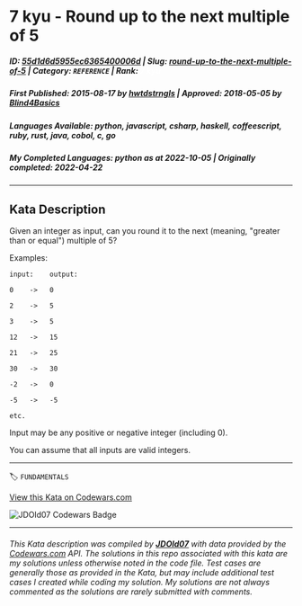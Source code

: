# 7 kyu - Round up to the next multiple of 5

##### **ID**: [55d1d6d5955ec6365400006d](https://www.codewars.com/kata/55d1d6d5955ec6365400006d) | **Slug**: [round-up-to-the-next-multiple-of-5](https://www.codewars.com/kata/55d1d6d5955ec6365400006d) | **Category**: `REFERENCE` | **Rank**: <span style="color:white">7 kyu</span>

##### **First Published**: 2015-08-17 ***by*** [hwtdstrngls](https://www.codewars.com/users/hwtdstrngls) | **Approved**: 2018-05-05 ***by*** [Blind4Basics](https://www.codewars.com/users/Blind4Basics)

##### **Languages Available**: python, javascript, csharp, haskell, coffeescript, ruby, rust, java, cobol, c, go

##### **My Completed Languages**: python ***as at*** 2022-10-05 | **Originally completed**: 2022-04-22

---

## Kata Description


Given an integer as input, can you round it to the next (meaning, "greater than or equal") multiple of 5?



Examples:



    input:    output:

    0    ->   0

    2    ->   5

    3    ->   5

    12   ->   15

    21   ->   25

    30   ->   30

    -2   ->   0

    -5   ->   -5

    etc.





Input may be any positive or negative integer (including 0).



You can assume that all inputs are valid integers.



---


🏷 `FUNDAMENTALS`


[View this Kata on Codewars.com](https://www.codewars.com/kata/55d1d6d5955ec6365400006d)

![](https://www.codewars.com/users/jdold07/badges/large "JDOld07 Codewars Badge")

---

###### *This Kata description was compiled by [**JDOld07**](https://tpstech.dev) with data provided by the [Codewars.com](https://www.codewars.com) API.  The solutions in this repo associated with this kata are my solutions unless otherwise noted in the code file.  Test cases are generally those as provided in the Kata, but may include additional test cases I created while coding my solution.  My solutions are not always commented as the solutions are rarely submitted with comments.*
